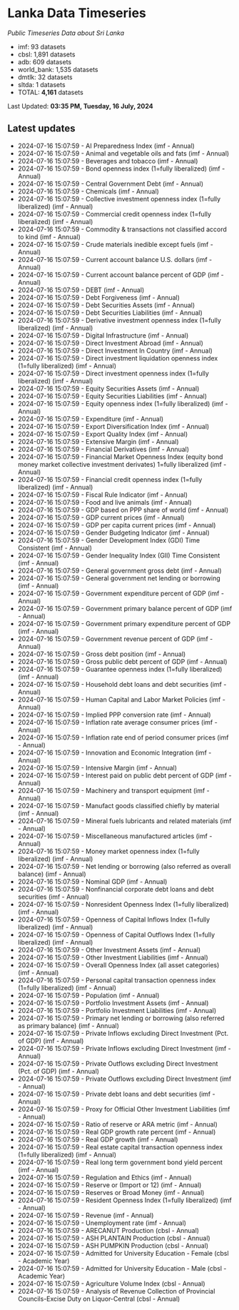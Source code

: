 # Lanka Data Timeseries
*Public Timeseries Data about Sri Lanka*

* imf: 93 datasets
* cbsl: 1,891 datasets
* adb: 609 datasets
* world_bank: 1,535 datasets
* dmtlk: 32 datasets
* sltda: 1 datasets
* TOTAL: **4,161** datasets

Last Updated: **03:35 PM, Tuesday, 16 July, 2024**

## Latest updates

* 2024-07-16 15:07:59 - AI Preparedness Index (imf - Annual)
* 2024-07-16 15:07:59 - Animal and vegetable oils and fats (imf - Annual)
* 2024-07-16 15:07:59 - Beverages and tobacco (imf - Annual)
* 2024-07-16 15:07:59 - Bond openness index (1=fully liberalized) (imf - Annual)
* 2024-07-16 15:07:59 - Central Government Debt (imf - Annual)
* 2024-07-16 15:07:59 - Chemicals (imf - Annual)
* 2024-07-16 15:07:59 - Collective investment openness index (1=fully liberalized) (imf - Annual)
* 2024-07-16 15:07:59 - Commercial credit openness index (1=fully liberalized) (imf - Annual)
* 2024-07-16 15:07:59 - Commodity & transactions not classified accord to kind (imf - Annual)
* 2024-07-16 15:07:59 - Crude materials inedible except fuels (imf - Annual)
* 2024-07-16 15:07:59 - Current account balance U.S. dollars (imf - Annual)
* 2024-07-16 15:07:59 - Current account balance percent of GDP (imf - Annual)
* 2024-07-16 15:07:59 - DEBT (imf - Annual)
* 2024-07-16 15:07:59 - Debt Forgiveness (imf - Annual)
* 2024-07-16 15:07:59 - Debt Securities Assets (imf - Annual)
* 2024-07-16 15:07:59 - Debt Securities Liabilities (imf - Annual)
* 2024-07-16 15:07:59 - Derivative investment openness index (1=fully liberalized) (imf - Annual)
* 2024-07-16 15:07:59 - Digital Infrastructure (imf - Annual)
* 2024-07-16 15:07:59 - Direct Investment Abroad (imf - Annual)
* 2024-07-16 15:07:59 - Direct Investment In Country (imf - Annual)
* 2024-07-16 15:07:59 - Direct investment liquidation openness index (1=fully liberalized) (imf - Annual)
* 2024-07-16 15:07:59 - Direct investment openness index (1=fully liberalized) (imf - Annual)
* 2024-07-16 15:07:59 - Equity Securities Assets (imf - Annual)
* 2024-07-16 15:07:59 - Equity Securities Liabilities (imf - Annual)
* 2024-07-16 15:07:59 - Equity openness index (1=fully liberalized) (imf - Annual)
* 2024-07-16 15:07:59 - Expenditure (imf - Annual)
* 2024-07-16 15:07:59 - Export Diversification Index (imf - Annual)
* 2024-07-16 15:07:59 - Export Quality Index (imf - Annual)
* 2024-07-16 15:07:59 - Extensive Margin (imf - Annual)
* 2024-07-16 15:07:59 - Financial Derivatives (imf - Annual)
* 2024-07-16 15:07:59 - Financial Market Openness Index (equity bond money market collective investment derivates) 1=fully liberalized (imf - Annual)
* 2024-07-16 15:07:59 - Financial credit openness index (1=fully liberalized) (imf - Annual)
* 2024-07-16 15:07:59 - Fiscal Rule Indicator (imf - Annual)
* 2024-07-16 15:07:59 - Food and live animals (imf - Annual)
* 2024-07-16 15:07:59 - GDP based on PPP share of world (imf - Annual)
* 2024-07-16 15:07:59 - GDP current prices (imf - Annual)
* 2024-07-16 15:07:59 - GDP per capita current prices (imf - Annual)
* 2024-07-16 15:07:59 - Gender Budgeting Indicator (imf - Annual)
* 2024-07-16 15:07:59 - Gender Development Index (GDI) Time Consistent (imf - Annual)
* 2024-07-16 15:07:59 - Gender Inequality Index (GII) Time Consistent (imf - Annual)
* 2024-07-16 15:07:59 - General government gross debt (imf - Annual)
* 2024-07-16 15:07:59 - General government net lending or borrowing (imf - Annual)
* 2024-07-16 15:07:59 - Government expenditure percent of GDP (imf - Annual)
* 2024-07-16 15:07:59 - Government primary balance percent of GDP (imf - Annual)
* 2024-07-16 15:07:59 - Government primary expenditure percent of GDP (imf - Annual)
* 2024-07-16 15:07:59 - Government revenue percent of GDP (imf - Annual)
* 2024-07-16 15:07:59 - Gross debt position (imf - Annual)
* 2024-07-16 15:07:59 - Gross public debt percent of GDP (imf - Annual)
* 2024-07-16 15:07:59 - Guarantee openness index (1=fully liberalized) (imf - Annual)
* 2024-07-16 15:07:59 - Household debt loans and debt securities (imf - Annual)
* 2024-07-16 15:07:59 - Human Capital and Labor Market Policies (imf - Annual)
* 2024-07-16 15:07:59 - Implied PPP conversion rate (imf - Annual)
* 2024-07-16 15:07:59 - Inflation rate average consumer prices (imf - Annual)
* 2024-07-16 15:07:59 - Inflation rate end of period consumer prices (imf - Annual)
* 2024-07-16 15:07:59 - Innovation and Economic Integration (imf - Annual)
* 2024-07-16 15:07:59 - Intensive Margin (imf - Annual)
* 2024-07-16 15:07:59 - Interest paid on public debt percent of GDP (imf - Annual)
* 2024-07-16 15:07:59 - Machinery and transport equipment (imf - Annual)
* 2024-07-16 15:07:59 - Manufact goods classified chiefly by material (imf - Annual)
* 2024-07-16 15:07:59 - Mineral fuels lubricants and related materials (imf - Annual)
* 2024-07-16 15:07:59 - Miscellaneous manufactured articles (imf - Annual)
* 2024-07-16 15:07:59 - Money market openness index (1=fully liberalized) (imf - Annual)
* 2024-07-16 15:07:59 - Net lending or borrowing (also referred as overall balance) (imf - Annual)
* 2024-07-16 15:07:59 - Nominal GDP (imf - Annual)
* 2024-07-16 15:07:59 - Nonfinancial corporate debt loans and debt securities (imf - Annual)
* 2024-07-16 15:07:59 - Nonresident Openness Index (1=fully liberalized) (imf - Annual)
* 2024-07-16 15:07:59 - Openness of Capital Inflows Index (1=fully liberalized) (imf - Annual)
* 2024-07-16 15:07:59 - Openness of Capital Outflows Index (1=fully liberalized) (imf - Annual)
* 2024-07-16 15:07:59 - Other Investment Assets (imf - Annual)
* 2024-07-16 15:07:59 - Other Investment Liabilities (imf - Annual)
* 2024-07-16 15:07:59 - Overall Openness Index (all asset categories) (imf - Annual)
* 2024-07-16 15:07:59 - Personal capital transaction openness index (1=fully liberalized) (imf - Annual)
* 2024-07-16 15:07:59 - Population (imf - Annual)
* 2024-07-16 15:07:59 - Portfolio Investment Assets (imf - Annual)
* 2024-07-16 15:07:59 - Portfolio Investment Liabilities (imf - Annual)
* 2024-07-16 15:07:59 - Primary net lending or borrowing (also referred as primary balance) (imf - Annual)
* 2024-07-16 15:07:59 - Private Inflows excluding Direct Investment (Pct. of GDP) (imf - Annual)
* 2024-07-16 15:07:59 - Private Inflows excluding Direct Investment (imf - Annual)
* 2024-07-16 15:07:59 - Private Outflows excluding Direct Investment (Pct. of GDP) (imf - Annual)
* 2024-07-16 15:07:59 - Private Outflows excluding Direct Investment (imf - Annual)
* 2024-07-16 15:07:59 - Private debt loans and debt securities (imf - Annual)
* 2024-07-16 15:07:59 - Proxy for Official Other Investment Liabilities (imf - Annual)
* 2024-07-16 15:07:59 - Ratio of reserve or ARA metric (imf - Annual)
* 2024-07-16 15:07:59 - Real GDP growth rate percent (imf - Annual)
* 2024-07-16 15:07:59 - Real GDP growth (imf - Annual)
* 2024-07-16 15:07:59 - Real estate capital transaction openness index (1=fully liberalized) (imf - Annual)
* 2024-07-16 15:07:59 - Real long term government bond yield percent (imf - Annual)
* 2024-07-16 15:07:59 - Regulation and Ethics (imf - Annual)
* 2024-07-16 15:07:59 - Reserve or (Import or 12) (imf - Annual)
* 2024-07-16 15:07:59 - Reserves or Broad Money (imf - Annual)
* 2024-07-16 15:07:59 - Resident Openness Index (1=fully liberalized) (imf - Annual)
* 2024-07-16 15:07:59 - Revenue (imf - Annual)
* 2024-07-16 15:07:59 - Unemployment rate (imf - Annual)
* 2024-07-16 15:07:59 - ARECANUT Production (cbsl - Annual)
* 2024-07-16 15:07:59 - ASH PLANTAIN Production (cbsl - Annual)
* 2024-07-16 15:07:59 - ASH PUMPKIN Production (cbsl - Annual)
* 2024-07-16 15:07:59 - Admitted for University Education - Female (cbsl - Academic Year)
* 2024-07-16 15:07:59 - Admitted for University Education - Male (cbsl - Academic Year)
* 2024-07-16 15:07:59 - Agriculture Volume Index (cbsl - Annual)
* 2024-07-16 15:07:59 - Analysis of Revenue Collection of Provincial Councils-Excise Duty on Liquor-Central (cbsl - Annual)